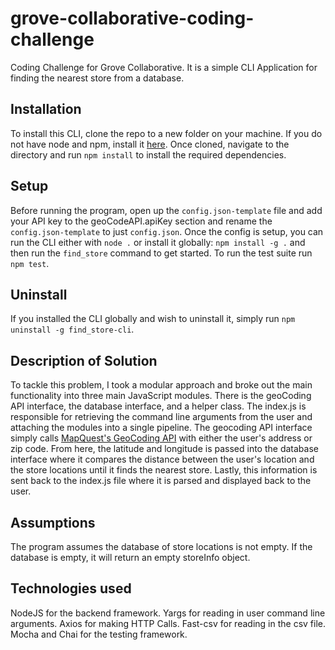 # grove-collaborative-coding-challenge
Coding Challenge for Grove Collaborative. It is a simple CLI Application for finding the nearest store from a database.

## Installation
To install this CLI, clone the repo to a new folder on your machine.
If you do not have node and npm, install it [here](https://nodejs.org/en/download/).
Once cloned, navigate to the directory and run ```npm install``` to install the required dependencies.
## Setup
Before running the program, open up the ```config.json-template``` file and add your API key to the geoCodeAPI.apiKey section and rename the ```config.json-template``` to just ```config.json```.
Once the config is setup, you can run the CLI either with ```node .``` or install it globally: ```npm install -g .``` and then run the ```find_store``` command to get started. To run the test suite run ```npm test```.

## Uninstall
If you installed the CLI globally and wish to uninstall it, simply run ```npm uninstall -g find_store-cli```.

## Description of Solution
To tackle this problem, I took a modular approach and broke out the main functionality into three main JavaScript modules. There is the geoCoding API interface, the database interface, and a helper class. The index.js is responsible for retrieving the command line arguments from the user and attaching the modules into a single pipeline. The geocoding API interface simply calls [MapQuest's GeoCoding API](https://developer.mapquest.com/documentation/geocoding-api/) with either the user's address or zip code. From here, the latitude and longitude is passed into the database interface where it compares the distance between the user's location and the store locations until it finds the nearest store. Lastly, this information is sent back to the index.js file where it is parsed and displayed back to the user.

## Assumptions
The program assumes the database of store locations is not empty. If the database is empty, it will return an empty storeInfo object.

## Technologies used
NodeJS for the backend framework. Yargs for reading in user command line arguments. Axios for making HTTP Calls. Fast-csv for reading in the csv file. Mocha and Chai for the testing framework.
